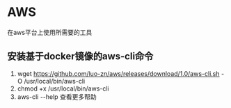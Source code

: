 # AWS

在aws平台上使用所需要的工具

## 安装基于docker镜像的aws-cli命令

1. wget  <https://github.com/luo-zn/aws/releases/download/1.0/aws-cli.sh> -O /usr/local/bin/aws-cli
2. chmod +x /usr/local/bin/aws-cli
3. aws-cli --help 查看更多帮助
